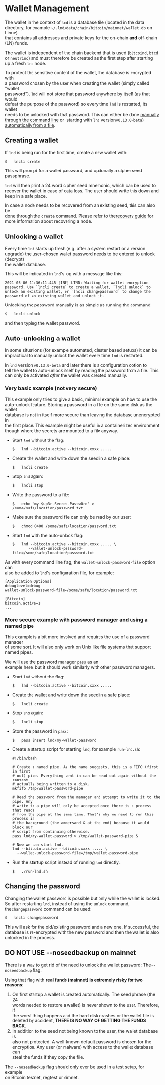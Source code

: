 # Wallet Management

The wallet in the context of `lnd` is a database file (located in the data\
directory, for example `~/.lnd/data/chain/bitcoin/mainnet/wallet.db` on Linux)\
that contains all addresses and private keys for the on-chain **and** off-chain\
(LN) funds.

The wallet is independent of the chain backend that is used (`bitcoind`, `btcd`\
or `neutrino`) and must therefore be created as the first step after starting\
up a fresh `lnd` node.

To protect the sensitive content of the wallet, the database is encrypted with\
a password chosen by the user when creating the wallet (simply called "wallet\
password"). `lnd` will not store that password anywhere by itself (as that would\
defeat the purpose of the password) so every time `lnd` is restarted, its wallet\
needs to be unlocked with that password. This can either be done [manually\
through the command line](wallet.md#unlocking-a-wallet) or (starting with `lnd` version`v0.13.0-beta`) [automatically from a file](wallet.md#auto-unlocking-a-wallet).

## Creating a wallet

If `lnd` is being run for the first time, create a new wallet with:

```shell
$   lncli create
```

This will prompt for a wallet password, and optionally a cipher seed\
passphrase.

`lnd` will then print a 24 word cipher seed mnemonic, which can be used to\
recover the wallet in case of data loss. The user should write this down and\
keep in a safe place.

In case a node needs to be recovered from an existing seed, this can also be\
done through the `create` command. Please refer to the[recovery guide](recovery.md) for more information about recovering a node.

## Unlocking a wallet

Every time `lnd` starts up fresh (e.g. after a system restart or a version\
upgrade) the user-chosen wallet password needs to be entered to unlock (decrypt)\
the wallet database.

This will be indicated in `lnd`'s log with a message like this:

```
2021-05-06 11:36:11.445 [INF] LTND: Waiting for wallet encryption password. Use `lncli create` to create a wallet, `lncli unlock` to unlock an existing wallet, or `lncli changepassword` to change the password of an existing wallet and unlock it.
```

Unlocking the password manually is as simple as running the command

```shell
$   lncli unlock
```

and then typing the wallet password.

## Auto-unlocking a wallet

In some situations (for example automated, cluster based setups) it can be\
impractical to manually unlock the wallet every time `lnd` is restarted.

In `lnd` version `v0.13.0-beta` and later there is a configuration option to\
tell the wallet to auto-unlock itself by reading the password from a file. This\
can only be activated _after_ the wallet was created manually.

### Very basic example (not very secure)

This example only tries to give a basic, minimal example on how to use the\
auto-unlock feature. Storing a password in a file on the same disk as the wallet\
database is not in itself more secure than leaving the database unencrypted in\
the first place. This example might be useful in a containerized environment\
though where the secrets are mounted to a file anyway.

*   Start `lnd` without the flag:

    ```shell
    $   lnd --bitcoin.active --bitcoin.xxxx .....
    ```
*   Create the wallet and write down the seed in a safe place:

    ```shell
    $   lncli create
    ```
*   Stop `lnd` again:

    ```shell
    $   lncli stop
    ```
*   Write the password to a file:

    ```shell
    $   echo 'my-$up3r-Secret-Passw0rd' > /some/safe/location/password.txt
    ```
*   Make sure the password file can only be read by our user:

    ```shell
    $   chmod 0400 /some/safe/location/password.txt
    ```
*   Start `lnd` with the auto-unlock flag:

    ```shell
    $   lnd --bitcoin.active --bitcoin.xxxx ..... \
           --wallet-unlock-password-file=/some/safe/location/password.txt
    ```

As with every command line flag, the `wallet-unlock-password-file` option can\
also be added to `lnd`'s configuration file, for example:

```
[Application Options]
debuglevel=debug
wallet-unlock-password-file=/some/safe/location/password.txt

[Bitcoin]
bitcoin.active=1
...
```

### More secure example with password manager and using a named pipe

This example is a bit more involved and requires the use of a password manager\
of some sort. It will also only work on Unix like file systems that support\
named pipes.

We will use the password manager [`pass`](https://www.passwordstore.org/) as an\
example here, but it should work similarly with other password managers.

*   Start `lnd` without the flag:

    ```shell
    $   lnd --bitcoin.active --bitcoin.xxxx .....
    ```
*   Create the wallet and write down the seed in a safe place:

    ```shell
    $   lncli create
    ```
*   Stop `lnd` again:

    ```shell
    $   lncli stop
    ```
*   Store the password in `pass`:

    ```shell
    $   pass insert lnd/my-wallet-password
    ```
*   Create a startup script for starting `lnd`, for example `run-lnd.sh`:

    ```shell
    #!/bin/bash

    # Create a named pipe. As the name suggests, this is a FIFO (first in first
    # out) pipe. Everything sent in can be read out again without the content
    # actually being written to a disk.
    mkfifo /tmp/wallet-password-pipe

    # Read the password from the manager and attempt to write it to the pipe. Any
    # write to a pipe will only be accepted once there is a process that reads
    # from the pipe at the same time. That's why we need to run this process in
    # the background (the ampersand & at the end) because it would block our
    # script from continuing otherwise.
    pass lnd/my-wallet-password > /tmp/wallet-password-pipe &

    # Now we can start lnd.
    lnd --bitcoin.active --bitcoin.xxxx ..... \
      --wallet-unlock-password-file=/tmp/wallet-password-pipe
    ```
*   Run the startup script instead of running `lnd` directly.

    ```shell
    $   ./run-lnd.sh
    ```

## Changing the password

Changing the wallet password is possible but only while the wallet is locked.\
So after restarting `lnd`, instead of using the `unlock` command, the`changepassword` command can be used:

```shell
$   lncli changepassword
```

This will ask for the old/existing password and a new one. If successful, the\
database is re-encrypted with the new password and then the wallet is also\
unlocked in the process.

## DO NOT USE --noseedbackup on mainnet

There is a way to get rid of the need to unlock the wallet password: The`--noseedbackup` flag.

Using that flag with **real funds (mainnet) is extremely risky for two reasons**:

1. On first startup a wallet is created automatically. The seed phrase (the 24\
   words needed to restore a wallet) is never shown to the user. Therefore, if\
   the worst thing happens and the hard disk crashes or the wallet file is\
   deleted by accident, **THERE IS NO WAY OF GETTING THE FUNDS BACK**.
2. In addition to the seed not being known to the user, the wallet database is\
   also not protected. A well-known default password is chosen for the\
   encryption. Any user (or malware) with access to the wallet database can\
   steal the funds if they copy the file.

The `--noseedbackup` flag should only ever be used in a test setup, for example\
on Bitcoin testnet, regtest or simnet.
